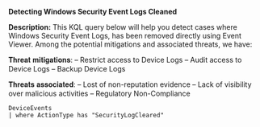 **Detecting Windows Security Event Logs Cleaned**

**Description:**  This KQL query below will help you detect cases where Windows Security Event Logs, has been removed directly using Event Viewer.
Among the potential mitigations and associated threats, we have:

𝐓𝐡𝐫𝐞𝐚𝐭 𝐦𝐢𝐭𝐢𝐠𝐚𝐭𝐢𝐨𝐧𝐬:
– Restrict access to Device Logs
– Audit access to Device Logs
– Backup Device Logs

𝐓𝐡𝐫𝐞𝐚𝐭𝐬 𝐚𝐬𝐬𝐨𝐜𝐢𝐚𝐭𝐞𝐝:
– Lost of non-reputation evidence
– Lack of visibility over malicious activities
– Regulatory Non-Compliance

```
DeviceEvents
| where ActionType has "SecurityLogCleared"
```

